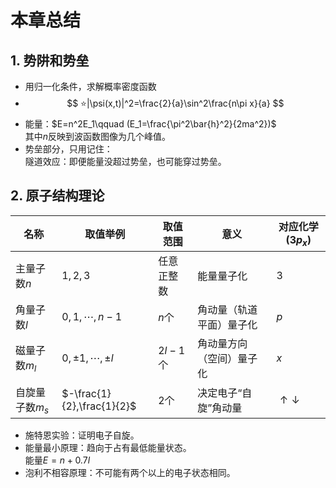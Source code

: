 # 本章总结

## 1. 势阱和势垒

* 用归一化条件，求解概率密度函数
* $$
  ⭐|\psi(x,t)|^2=\frac{2}{a}\sin^2\frac{n\pi x}{a}
  $$
* 能量：$E=n^2E_1\qquad (E_1=\frac{\pi^2\bar{h}^2}{2ma^2})$  
  其中$n$反映到波函数图像为几个峰值。
* 势垒部分，只用记住：  
  隧道效应：即便能量没超过势垒，也可能穿过势垒。

## 2. 原子结构理论

| 名称          | 取值举例               | 取值范围 | 意义                   | 对应化学($3p_x$) |
| --------------- | -------------------------- | ---------- | ------------------------ | ---------------- |
| 主量子数$n$ | $1,2,3$                    | 任意正整数 | 能量量子化          | $3$              |
| 角量子数$l$ | $0,1,\cdots,n-1$           | $n$个     | 角动量（轨道平面）量子化 | $p$              |
| 磁量子数$m_l$ | $0,\pm1,\cdots,\pm l$      | $2l-1$个  | 角动量方向（空间）量子化 | $x$              |
| 自旋量子数$m_s$ | $-\frac{1}{2},\frac{1}{2}$ | $2$个       | 决定电子“自旋”角动量 | $\uparrow\downarrow$               |

* 施特恩实验：证明电子自旋。
* 能量最小原理：趋向于占有最低能量状态。  
  能量$E=n+0.7l$
* 泡利不相容原理：不可能有两个以上的电子状态相同。
